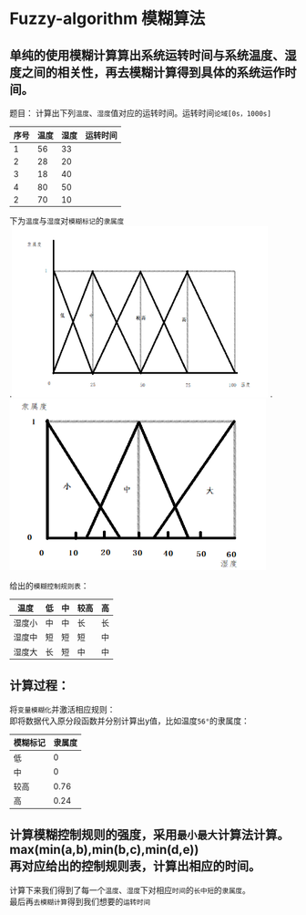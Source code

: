 # Fuzzy-algorithm 模糊算法<br>

单纯的使用模糊计算算出系统运转时间与系统温度、湿度之间的相关性，再去模糊计算得到具体的系统运作时间。<br>
--------------
题目：
计算出下列`温度`、`湿度`值对应的运转时间。运转时间`论域[0s，1000s]`<br>

序号|温度|湿度|运转时间
--|--|--|--
1|56|33|
2|28|20|
3|18|40|
4|80|50
2|70|10|

下为`温度`与`湿度`对`模糊标记`的`隶属度`<br>
.<img src="https://github.com/mxi15/Fuzzy-algorithm/blob/master/temperature.png" width="450" height="300" />
.<img src="https://github.com/mxi15/Fuzzy-algorithm/blob/master/humidity.png" width="450" height="300" />

给出的`模糊控制规则表`：<br>

温度|低|中|较高|高
--|--|--|--|--
湿度小|中|中|长|长
湿度中|短|短|短|中
湿度大|长|短|中|中

## 计算过程：
将`变量模糊化`并激活相应规则：<br>
即将数据代入原分段函数并分别计算出y值，比如温度`56°`的隶属度：

模糊标记|隶属度
--|--
低|0
中|0
较高|0.76
高|0.24

计算模糊控制规则的强度，采用`最小最大`计算法计算。<br>
max(min(a,b),min(b,c),min(d,e))<br>
再对应给出的控制规则表，计算出相应的时间。<br>
-----
计算下来我们得到了每一个`温度`、`湿度`下对相应`时间`的`长中短`的`隶属度`。<br>
最后再`去模糊计算`得到我们想要的`运转时间`<br>
